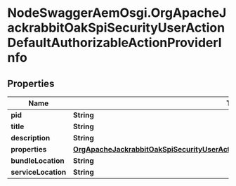 # NodeSwaggerAemOsgi.OrgApacheJackrabbitOakSpiSecurityUserActionDefaultAuthorizableActionProviderInfo

## Properties

Name | Type | Description | Notes
------------ | ------------- | ------------- | -------------
**pid** | **String** |  | [optional] 
**title** | **String** |  | [optional] 
**description** | **String** |  | [optional] 
**properties** | [**OrgApacheJackrabbitOakSpiSecurityUserActionDefaultAuthorizableActionProviderProperties**](OrgApacheJackrabbitOakSpiSecurityUserActionDefaultAuthorizableActionProviderProperties.md) |  | [optional] 
**bundleLocation** | **String** |  | [optional] 
**serviceLocation** | **String** |  | [optional] 


